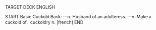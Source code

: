 TARGET DECK
ENGLISH

START
Basic
Cuckold
Back: —n. Husband of an adulteress. —v. Make a cuckold of.  cuckoldry n. [french]
END
